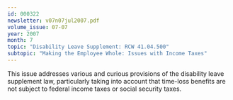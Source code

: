 ```yaml
---
id: 000322
newsletter: v07n07jul2007.pdf
volume_issue: 07-07
year: 2007
month: 7
topic: "Disability Leave Supplement: RCW 41.04.500"
subtopic: "Making the Employee Whole: Issues with Income Taxes"
---
```


This issue addresses various and curious provisions of the disability leave supplement law, particularly taking into account that time-loss benefits are not subject to federal income taxes or social security taxes.